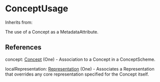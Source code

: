 
# ConceptUsage

Inherits from: [](..//.md)



The use of a Concept as a MetadataAttribute.



## References

concept: [Concept](../ConceptSchemes/Concept.md) (One) - Association to a Concept in a ConceptScheme.

localRepresentation: [Representation](../Base/Representation.md) (One) - Associates a Representation that overrides any core representation specified for the Concept itself.




